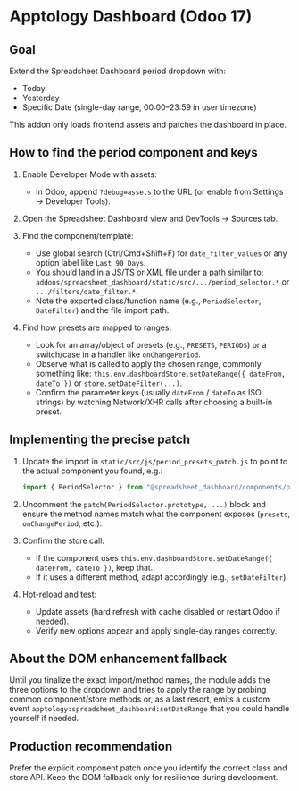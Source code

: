 Apptology Dashboard (Odoo 17)
================================

Goal
----
Extend the Spreadsheet Dashboard period dropdown with:
- Today
- Yesterday
- Specific Date (single-day range, 00:00–23:59 in user timezone)

This addon only loads frontend assets and patches the dashboard in place.

How to find the period component and keys
----------------------------------------
1) Enable Developer Mode with assets:
   - In Odoo, append `?debug=assets` to the URL (or enable from Settings → Developer Tools).

2) Open the Spreadsheet Dashboard view and DevTools → Sources tab.

3) Find the component/template:
   - Use global search (Ctrl/Cmd+Shift+F) for `date_filter_values` or any option label like `Last 90 Days`.
   - You should land in a JS/TS or XML file under a path similar to:
     `addons/spreadsheet_dashboard/static/src/.../period_selector.*`
     or `.../filters/date_filter.*`.
   - Note the exported class/function name (e.g., `PeriodSelector`, `DateFilter`) and the file import path.

4) Find how presets are mapped to ranges:
   - Look for an array/object of presets (e.g., `PRESETS`, `PERIODS`) or a switch/case in a handler like `onChangePeriod`.
   - Observe what is called to apply the chosen range, commonly something like:
     `this.env.dashboardStore.setDateRange({ dateFrom, dateTo })`
     or `store.setDateFilter(...)`.
   - Confirm the parameter keys (usually `dateFrom` / `dateTo` as ISO strings) by watching Network/XHR calls after choosing a built-in preset.

Implementing the precise patch
------------------------------
1) Update the import in `static/src/js/period_presets_patch.js` to point to the actual component you found, e.g.:

   ```js
   import { PeriodSelector } from "@spreadsheet_dashboard/components/period_selector/period_selector";
   ```

2) Uncomment the `patch(PeriodSelector.prototype, ...)` block and ensure the method names match what the component exposes (`presets`, `onChangePeriod`, etc.).

3) Confirm the store call:
   - If the component uses `this.env.dashboardStore.setDateRange({ dateFrom, dateTo })`, keep that.
   - If it uses a different method, adapt accordingly (e.g., `setDateFilter`).

4) Hot-reload and test:
   - Update assets (hard refresh with cache disabled or restart Odoo if needed).
   - Verify new options appear and apply single-day ranges correctly.

About the DOM enhancement fallback
----------------------------------
Until you finalize the exact import/method names, the module adds the three options to the dropdown and tries to apply the range by probing common component/store methods or, as a last resort, emits a custom event `apptology:spreadsheet_dashboard:setDateRange` that you could handle yourself if needed.

Production recommendation
-------------------------
Prefer the explicit component patch once you identify the correct class and store API. Keep the DOM fallback only for resilience during development.

